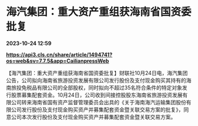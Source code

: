 # 海汽集团：重大资产重组获海南省国资委批复

**2023-10-24 12:59**

**https://api3.cls.cn/share/article/1494741?os=web&sv=7.7.5&app=CailianpressWeb**

【海汽集团：重大资产重组获海南省国资委批复】财联社10月24日电，海汽集团公告，公司拟向海南省旅游投资发展有限公司发行股份及支付现金购买其持有的海南旅投免税品有限公司的全部股权，同时拟向不超过35名符合条件的特定对象发行股票募集配套资金。10月24日，公司收到间接控股股东海南省旅游投资发展有限公司转来海南省国有资产监督管理委员会出具的《关于海南海汽运输集团股份有限公司发行股份及支付现金购买资产并募集配套资金暨关联交易方案的批复》，同意公司本次发行股份及支付现金购买资产并募集配套资金暨关联交易方案。